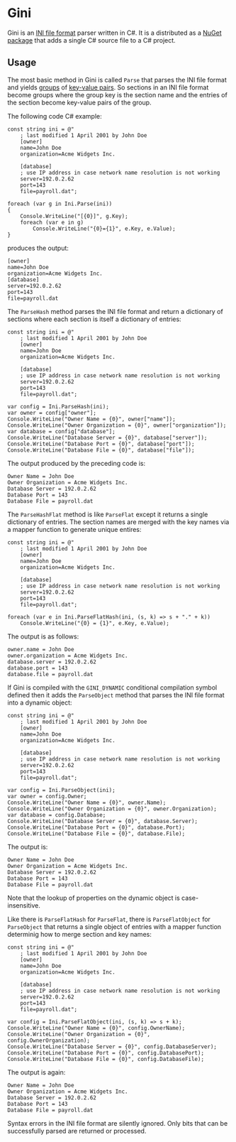 # Gini

Gini is an [INI file format](http://en.wikipedia.org/wiki/INI_file) parser written in C#. It is a distributed as a [NuGet package](http://www.nuget.org/packages/Gini.Source/) that adds a single C# source file to a C# project.

## Usage

The most basic method in Gini is called `Parse` that parses the INI file format and yields [groups](http://msdn.microsoft.com/en-us/library/vstudio/bb344977.aspx) of [key-value pairs](http://msdn.microsoft.com/en-us/library/5tbh8a42.aspx). So sections in an INI file format become groups where the group key is the section name and the entries of the section become key-value pairs of the group.

The following code C# example:

    const string ini = @"
        ; last modified 1 April 2001 by John Doe
        [owner]
        name=John Doe
        organization=Acme Widgets Inc.
    
        [database]
        ; use IP address in case network name resolution is not working
        server=192.0.2.62     
        port=143
        file=payroll.dat";

    foreach (var g in Ini.Parse(ini))
    {
        Console.WriteLine("[{0}]", g.Key);
        foreach (var e in g)
            Console.WriteLine("{0}={1}", e.Key, e.Value);
    }

produces the output:

    [owner]
    name=John Doe
    organization=Acme Widgets Inc.
    [database]
    server=192.0.2.62
    port=143
    file=payroll.dat

The `ParseHash` method parses the INI file format and return a dictionary of sections where each section is itself a dictionary of entries:

    const string ini = @"
        ; last modified 1 April 2001 by John Doe
        [owner]
        name=John Doe
        organization=Acme Widgets Inc.
    
        [database]
        ; use IP address in case network name resolution is not working
        server=192.0.2.62     
        port=143
        file=payroll.dat";

    var config = Ini.ParseHash(ini);
    var owner = config["owner"];
    Console.WriteLine("Owner Name = {0}", owner["name"]);
    Console.WriteLine("Owner Organization = {0}", owner["organization"]);
    var database = config["database"];
    Console.WriteLine("Database Server = {0}", database["server"]);
    Console.WriteLine("Database Port = {0}", database["port"]);
    Console.WriteLine("Database File = {0}", database["file"]);

The output produced by the preceding code is:

    Owner Name = John Doe
    Owner Organization = Acme Widgets Inc.
    Database Server = 192.0.2.62
    Database Port = 143
    Database File = payroll.dat

The `ParseHashFlat` method is like `ParseFlat` except it returns a single dictionary of entries. The section names are merged with the key names via a mapper function to generate unique entires:

    const string ini = @"
        ; last modified 1 April 2001 by John Doe
        [owner]
        name=John Doe
        organization=Acme Widgets Inc.
    
        [database]
        ; use IP address in case network name resolution is not working
        server=192.0.2.62     
        port=143
        file=payroll.dat";

    foreach (var e in Ini.ParseFlatHash(ini, (s, k) => s + "." + k))
        Console.WriteLine("{0} = {1}", e.Key, e.Value);

The output is as follows:

    owner.name = John Doe
    owner.organization = Acme Widgets Inc.
    database.server = 192.0.2.62
    database.port = 143
    database.file = payroll.dat

If Gini is compiled with the `GINI_DYNAMIC` conditional compilation symbol defined then it adds the `ParseObject` method that parses the INI file format into a dynamic object:

    const string ini = @"
        ; last modified 1 April 2001 by John Doe
        [owner]
        name=John Doe
        organization=Acme Widgets Inc.
    
        [database]
        ; use IP address in case network name resolution is not working
        server=192.0.2.62     
        port=143
        file=payroll.dat";

    var config = Ini.ParseObject(ini);
    var owner = config.Owner;
    Console.WriteLine("Owner Name = {0}", owner.Name);
    Console.WriteLine("Owner Organization = {0}", owner.Organization);
    var database = config.Database;
    Console.WriteLine("Database Server = {0}", database.Server);
    Console.WriteLine("Database Port = {0}", database.Port);
    Console.WriteLine("Database File = {0}", database.File);

The output is:

    Owner Name = John Doe
    Owner Organization = Acme Widgets Inc.
    Database Server = 192.0.2.62
    Database Port = 143
    Database File = payroll.dat

Note that the lookup of properties on the dynamic object is case-insensitive.

Like there is `ParseFlatHash` for `ParseFlat`, there is `ParseFlatObject` for `ParseObject` that returns a single object of entries with a mapper function determinig how to merge section and key names:

    const string ini = @"
        ; last modified 1 April 2001 by John Doe
        [owner]
        name=John Doe
        organization=Acme Widgets Inc.
    
        [database]
        ; use IP address in case network name resolution is not working
        server=192.0.2.62     
        port=143
        file=payroll.dat";

    var config = Ini.ParseFlatObject(ini, (s, k) => s + k);
    Console.WriteLine("Owner Name = {0}", config.OwnerName);
    Console.WriteLine("Owner Organization = {0}", config.OwnerOrganization);
    Console.WriteLine("Database Server = {0}", config.DatabaseServer);
    Console.WriteLine("Database Port = {0}", config.DatabasePort);
    Console.WriteLine("Database File = {0}", config.DatabaseFile);

The output is again:

    Owner Name = John Doe
    Owner Organization = Acme Widgets Inc.
    Database Server = 192.0.2.62
    Database Port = 143
    Database File = payroll.dat

Syntax errors in the INI file format are silently ignored. Only bits that can be successfully parsed are returned or processed.
